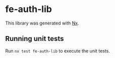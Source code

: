 # fe-auth-lib

This library was generated with [Nx](https://nx.dev).

## Running unit tests

Run `nx test fe-auth-lib` to execute the unit tests.
